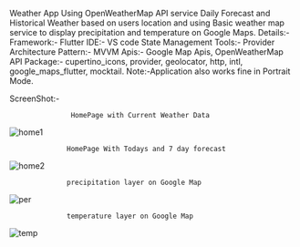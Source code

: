 Weather App Using OpenWeatherMap API service Daily Forecast and Historical Weather based on users location and using Basic weather map service to display precipitation and temperature on Google Maps.
Details:-
Framework:- Flutter
IDE:- VS code
State Management Tools:- Provider
Architecture Pattern:- MVVM
Apis:- Google Map Apis, OpenWeatherMap API
Package:- cupertino_icons, provider, geolocator, http, intl, google_maps_flutter, mocktail.
Note:-Application also works fine in Portrait Mode.

ScreenShot:-                                   
                   
                   
                   HomePage with Current Weather Data
![home1](https://user-images.githubusercontent.com/54003023/158437654-02cfcc85-2b7e-4ee0-9065-f3114fb6727f.jpg)



                  HomePage With Todays and 7 day forecast
                  
![home2](https://user-images.githubusercontent.com/54003023/158438300-2b0b8923-89a7-41a4-a316-788be79545f1.jpg)


                  precipitation layer on Google Map
                  
![per](https://user-images.githubusercontent.com/54003023/158438572-87e582f4-ff60-4997-81d3-3df1575e5aac.jpg)


                  temperature layer on Google Map
                  
![temp](https://user-images.githubusercontent.com/54003023/158438928-90d07c76-b331-4158-852f-15a3ed64d614.jpg)
